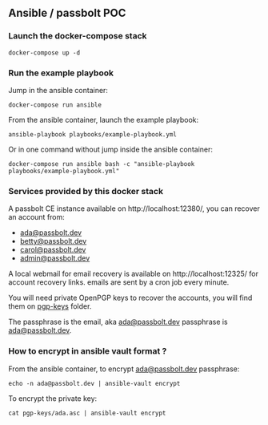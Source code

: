 ## Ansible / passbolt POC

### Launch the docker-compose stack

```
docker-compose up -d
```

### Run the example playbook

Jump in the ansible container:

```
docker-compose run ansible
```

From the ansible container, launch the example playbook:

```
ansible-playbook playbooks/example-playbook.yml
```

Or in one command without jump inside the ansible container:

```
docker-compose run ansible bash -c "ansible-playbook playbooks/example-playbook.yml"
```

### Services provided by this docker stack

A passbolt CE instance available on http://localhost:12380/, you can recover an account from:

* ada@passbolt.dev
* betty@passbolt.dev
* carol@passbolt.dev
* admin@passbolt.dev

A local webmail for email recovery is available on http://localhost:12325/ for account recovery links. emails are sent by a cron job every minute.

You will need private OpenPGP keys to recover the accounts, you will find them on [pgp-keys](pgp-keys) folder.

The passphrase is the email, aka ada@passbolt.dev passphrase is ada@passbolt.dev.

### How to encrypt in ansible vault format ?

From the ansible container, to encrypt ada@passbolt.dev passphrase:

```
echo -n ada@passbolt.dev | ansible-vault encrypt
```

To encrypt the private key:

```
cat pgp-keys/ada.asc | ansible-vault encrypt
```